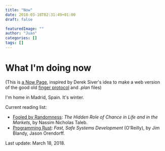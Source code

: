 ```yaml
---
title: "Now"
date: 2018-03-18T02:31:49+01:00
draft: false

featuredImage: ""
author: "Juan"
categories: []
tags: []
---
```


# What I'm doing now

(This is [a Now Page](https://nownownow.com/about), inspired by Derek Siver's idea to make a web version of the good old [finger protocol](https://en.wikipedia.org/wiki/Finger_protocol) and *.plan* files)

I'm home in Madrid, Spain. It's winter.

Current reading list:

- [Fooled by Randomness](https://books.google.es/books?id=DCqFYOrGyegC): *The Hidden Role of Chance in Life and in the Markets*, by Nassim Nicholas Taleb.
- [Programming Rust](https://books.google.es/books?id=hcc_DwAAQBAJ): *Fast, Safe Systems Development* (O'Reilly), by Jim Blandy, Jason Orendorff.

Last update: March 18, 2018.
